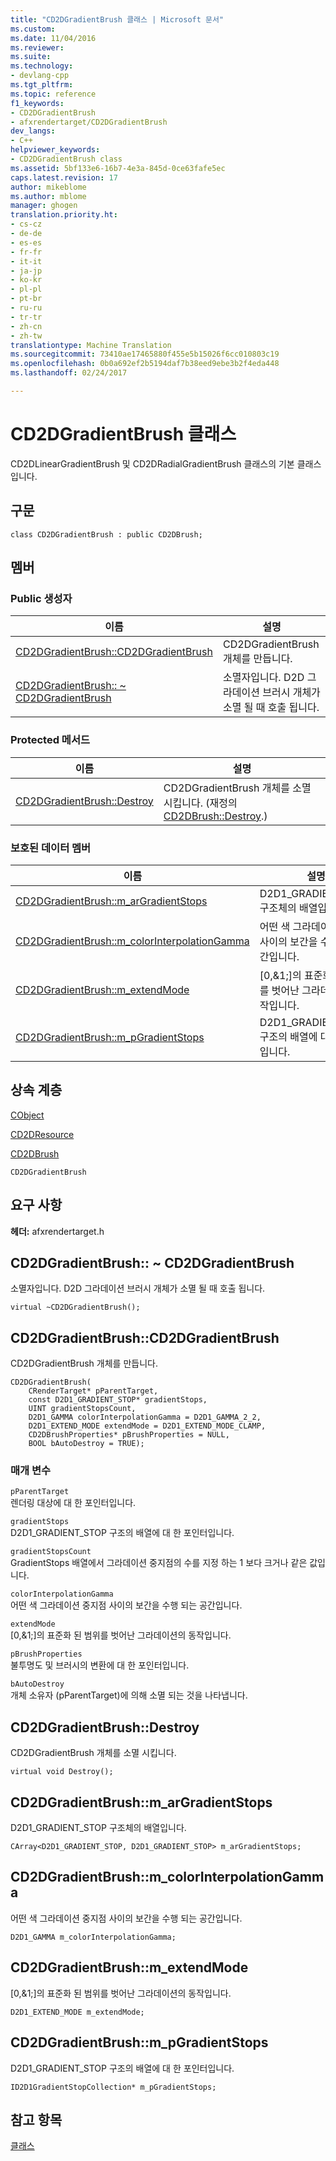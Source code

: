 ```yaml
---
title: "CD2DGradientBrush 클래스 | Microsoft 문서"
ms.custom: 
ms.date: 11/04/2016
ms.reviewer: 
ms.suite: 
ms.technology:
- devlang-cpp
ms.tgt_pltfrm: 
ms.topic: reference
f1_keywords:
- CD2DGradientBrush
- afxrendertarget/CD2DGradientBrush
dev_langs:
- C++
helpviewer_keywords:
- CD2DGradientBrush class
ms.assetid: 5bf133e6-16b7-4e3a-845d-0ce63fafe5ec
caps.latest.revision: 17
author: mikeblome
ms.author: mblome
manager: ghogen
translation.priority.ht:
- cs-cz
- de-de
- es-es
- fr-fr
- it-it
- ja-jp
- ko-kr
- pl-pl
- pt-br
- ru-ru
- tr-tr
- zh-cn
- zh-tw
translationtype: Machine Translation
ms.sourcegitcommit: 73410ae17465880f455e5b15026f6cc010803c19
ms.openlocfilehash: 0b0a692ef2b5194daf7b38eed9ebe3b2f4eda448
ms.lasthandoff: 02/24/2017

---
```

# <a name="cd2dgradientbrush-class"></a>CD2DGradientBrush 클래스
CD2DLinearGradientBrush 및 CD2DRadialGradientBrush 클래스의 기본 클래스입니다.  
  
## <a name="syntax"></a>구문  
  
```  
class CD2DGradientBrush : public CD2DBrush;  
```  
  
## <a name="members"></a>멤버  
  
### <a name="public-constructors"></a>Public 생성자  
  
|이름|설명|  
|----------|-----------------|  
|[CD2DGradientBrush::CD2DGradientBrush](#cd2dgradientbrush)|CD2DGradientBrush 개체를 만듭니다.|  
|[CD2DGradientBrush:: ~ CD2DGradientBrush](#cd2dgradientbrush__~cd2dgradientbrush)|소멸자입니다. D2D 그라데이션 브러시 개체가 소멸 될 때 호출 됩니다.|  
  
### <a name="protected-methods"></a>Protected 메서드  
  
|이름|설명|  
|----------|-----------------|  
|[CD2DGradientBrush::Destroy](#destroy)|CD2DGradientBrush 개체를 소멸 시킵니다. (재정의 [CD2DBrush::Destroy](../../mfc/reference/cd2dbrush-class.md#destroy).)|  
  
### <a name="protected-data-members"></a>보호된 데이터 멤버  
  
|이름|설명|  
|----------|-----------------|  
|[CD2DGradientBrush::m_arGradientStops](#m_argradientstops)|D2D1_GRADIENT_STOP 구조체의 배열입니다.|  
|[CD2DGradientBrush::m_colorInterpolationGamma](#m_colorinterpolationgamma)|어떤 색 그라데이션 중지점 사이의 보간을 수행 되는 공간입니다.|  
|[CD2DGradientBrush::m_extendMode](#m_extendmode)|[0,&1;]의 표준화 된 범위를 벗어난 그라데이션의 동작입니다.|  
|[CD2DGradientBrush::m_pGradientStops](#m_pgradientstops)|D2D1_GRADIENT_STOP 구조의 배열에 대 한 포인터입니다.|  
  
## <a name="inheritance-hierarchy"></a>상속 계층  
 [CObject](../../mfc/reference/cobject-class.md)  
  
 [CD2DResource](../../mfc/reference/cd2dresource-class.md)  
  
 [CD2DBrush](../../mfc/reference/cd2dbrush-class.md)  
  
 `CD2DGradientBrush`  
  
## <a name="requirements"></a>요구 사항  
 **헤더:** afxrendertarget.h  
  
##  <a name="a-namedtorcd2dgradientbrusha--cd2dgradientbrushcd2dgradientbrush"></a><a name="_dtorcd2dgradientbrush"></a>CD2DGradientBrush:: ~ CD2DGradientBrush  
 소멸자입니다. D2D 그라데이션 브러시 개체가 소멸 될 때 호출 됩니다.  
  
```  
virtual ~CD2DGradientBrush();
```  
  
##  <a name="a-namecd2dgradientbrusha--cd2dgradientbrushcd2dgradientbrush"></a><a name="cd2dgradientbrush"></a>CD2DGradientBrush::CD2DGradientBrush  
 CD2DGradientBrush 개체를 만듭니다.  
  
```  
CD2DGradientBrush(
    CRenderTarget* pParentTarget,  
    const D2D1_GRADIENT_STOP* gradientStops,  
    UINT gradientStopsCount,  
    D2D1_GAMMA colorInterpolationGamma = D2D1_GAMMA_2_2,  
    D2D1_EXTEND_MODE extendMode = D2D1_EXTEND_MODE_CLAMP,  
    CD2DBrushProperties* pBrushProperties = NULL,  
    BOOL bAutoDestroy = TRUE);
```  
  
### <a name="parameters"></a>매개 변수  
 `pParentTarget`  
 렌더링 대상에 대 한 포인터입니다.  
  
 `gradientStops`  
 D2D1_GRADIENT_STOP 구조의 배열에 대 한 포인터입니다.  
  
 `gradientStopsCount`  
 GradientStops 배열에서 그라데이션 중지점의 수를 지정 하는 1 보다 크거나 같은 값입니다.  
  
 `colorInterpolationGamma`  
 어떤 색 그라데이션 중지점 사이의 보간을 수행 되는 공간입니다.  
  
 `extendMode`  
 [0,&1;]의 표준화 된 범위를 벗어난 그라데이션의 동작입니다.  
  
 `pBrushProperties`  
 불투명도 및 브러시의 변환에 대 한 포인터입니다.  
  
 `bAutoDestroy`  
 개체 소유자 (pParentTarget)에 의해 소멸 되는 것을 나타냅니다.  
  
##  <a name="a-namedestroya--cd2dgradientbrushdestroy"></a><a name="destroy"></a>CD2DGradientBrush::Destroy  
 CD2DGradientBrush 개체를 소멸 시킵니다.  
  
```  
virtual void Destroy();
```  
  
##  <a name="a-namemargradientstopsa--cd2dgradientbrushmargradientstops"></a><a name="m_argradientstops"></a>CD2DGradientBrush::m_arGradientStops  
 D2D1_GRADIENT_STOP 구조체의 배열입니다.  
  
```  
CArray<D2D1_GRADIENT_STOP, D2D1_GRADIENT_STOP> m_arGradientStops;  
```  
  
##  <a name="a-namemcolorinterpolationgammaa--cd2dgradientbrushmcolorinterpolationgamma"></a><a name="m_colorinterpolationgamma"></a>CD2DGradientBrush::m_colorInterpolationGamma  
 어떤 색 그라데이션 중지점 사이의 보간을 수행 되는 공간입니다.  
  
```  
D2D1_GAMMA m_colorInterpolationGamma;  
```  
  
##  <a name="a-namemextendmodea--cd2dgradientbrushmextendmode"></a><a name="m_extendmode"></a>CD2DGradientBrush::m_extendMode  
 [0,&1;]의 표준화 된 범위를 벗어난 그라데이션의 동작입니다.  
  
```  
D2D1_EXTEND_MODE m_extendMode;  
```  
  
##  <a name="a-namempgradientstopsa--cd2dgradientbrushmpgradientstops"></a><a name="m_pgradientstops"></a>CD2DGradientBrush::m_pGradientStops  
 D2D1_GRADIENT_STOP 구조의 배열에 대 한 포인터입니다.  
  
```  
ID2D1GradientStopCollection* m_pGradientStops;  
```  
  
## <a name="see-also"></a>참고 항목  
 [클래스](../../mfc/reference/mfc-classes.md)

